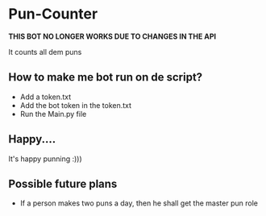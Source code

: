 # Pun-Counter
**THIS BOT NO LONGER WORKS DUE TO CHANGES IN THE API**

It counts all dem puns


## How to make me bot run on de script?
- Add a token.txt
- Add the bot token in the token.txt
- Run the Main.py file


## Happy....
It's happy punning :)))


## Possible future plans
- If a person makes two puns a day, then he shall get the master pun role
